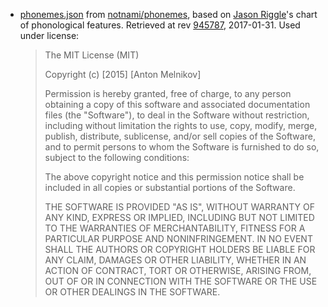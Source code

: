 - [phonemes.json](phonemes.json) from [notnami/phonemes](https://github.com/notnami/phonemes),
  based on [Jason Riggle](http://hum.uchicago.edu/~jriggle/)'s chart of phonological features.
  Retrieved at rev [945787](https://github.com/notnami/phonemes/tree/94578703bc7337e2ad7e98573c2cb16362244585), 
  2017-01-31. Used under license:
  
  > The MIT License (MIT)
  > 
  > Copyright (c) \[2015\] \[Anton Melnikov\]
  > 
  > Permission is hereby granted, free of charge, to any person obtaining a copy
  > of this software and associated documentation files (the "Software"), to deal
  > in the Software without restriction, including without limitation the rights
  > to use, copy, modify, merge, publish, distribute, sublicense, and/or sell
  > copies of the Software, and to permit persons to whom the Software is
  > furnished to do so, subject to the following conditions:
  > 
  > The above copyright notice and this permission notice shall be included in all
  > copies or substantial portions of the Software.
  > 
  > THE SOFTWARE IS PROVIDED "AS IS", WITHOUT WARRANTY OF ANY KIND, EXPRESS OR
  > IMPLIED, INCLUDING BUT NOT LIMITED TO THE WARRANTIES OF MERCHANTABILITY,
  > FITNESS FOR A PARTICULAR PURPOSE AND NONINFRINGEMENT. IN NO EVENT SHALL THE
  > AUTHORS OR COPYRIGHT HOLDERS BE LIABLE FOR ANY CLAIM, DAMAGES OR OTHER
  > LIABILITY, WHETHER IN AN ACTION OF CONTRACT, TORT OR OTHERWISE, ARISING FROM,
  > OUT OF OR IN CONNECTION WITH THE SOFTWARE OR THE USE OR OTHER DEALINGS IN THE
  > SOFTWARE.
